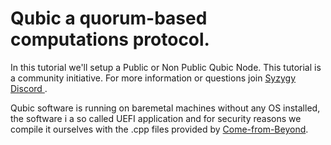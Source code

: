 # Qubic a quorum-based computations protocol.

In this tutorial we'll setup a Public or Non Public Qubic Node. This tutorial is a community initiative. For more information or questions join [Syzygy Discord ](https://discord.gg/2vDMR8m "Syzygy Discord").

Qubic software is running on baremetal machines without any OS installed, the software i a so called UEFI application and for security reasons we compile it ourselves with the .cpp files provided by [Come-from-Beyond](https://twitter.com/c___f___b "Come-from-Beyond").



